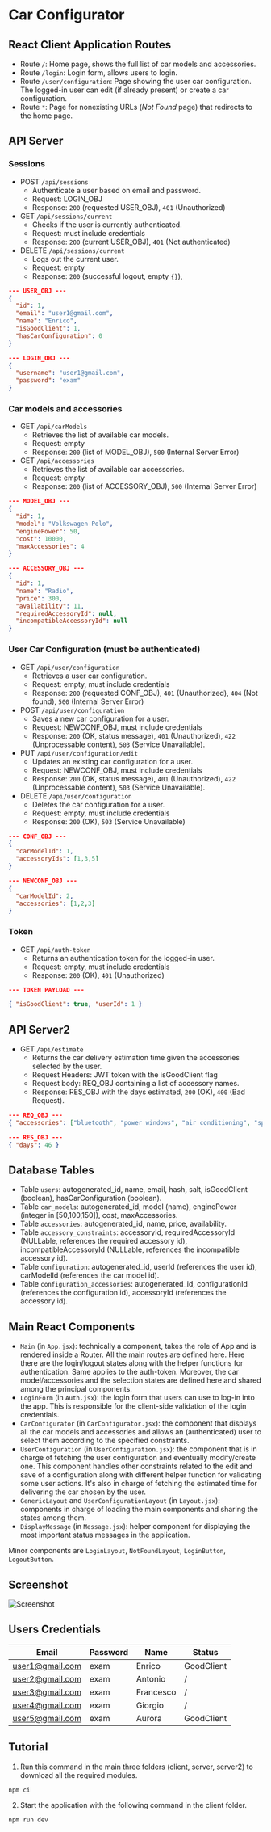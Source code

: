 # Car Configurator

## React Client Application Routes

- Route `/`: Home page, shows the full list of car models and accessories.
- Route `/login`: Login form, allows users to login. 
- Route `/user/configuration`: Page showing the user car configuration. The logged-in user can edit (if already present) or create a car configuration.
- Route `*`: Page for nonexisting URLs (_Not Found_ page) that redirects to the home page.

## API Server

### Sessions
- POST `/api/sessions`
  - Authenticate a user based on email and password.
  - Request: LOGIN_OBJ
  - Response: `200` (requested USER_OBJ), `401` (Unauthorized)
- GET `/api/sessions/current`
  - Checks if the user is currently authenticated.
  - Request: must include credentials
  - Response: `200` (current USER_OBJ), `401` (Not authenticated)
- DELETE `/api/sessions/current`
  - Logs out the current user.
  - Request: empty
  - Response: `200` (successful logout, empty `{}`), 

```json lines
--- USER_OBJ ---
{
  "id": 1,
  "email": "user1@gmail.com",
  "name": "Enrico",
  "isGoodClient": 1,
  "hasCarConfiguration": 0
}

--- LOGIN_OBJ ---
{
  "username": "user1@gmail.com",
  "password": "exam"
} 
```

### Car models and accessories
- GET `/api/carModels`
    - Retrieves the list of available car models.
    - Request: empty
    - Response: `200` (list of MODEL_OBJ), `500` (Internal Server Error)
- GET `/api/accessories`
    - Retrieves the list of available car accessories.
    - Request: empty
    - Response: `200` (list of ACCESSORY_OBJ), `500` (Internal Server Error)

```json lines
--- MODEL_OBJ ---
{
  "id": 1,
  "model": "Volkswagen Polo",
  "enginePower": 50,
  "cost": 10000,
  "maxAccessories": 4
}

--- ACCESSORY_OBJ ---
{
  "id": 1,
  "name": "Radio",
  "price": 300,
  "availability": 11,
  "requiredAccessoryId": null,
  "incompatibleAccessoryId": null
}
```

### User Car Configuration (must be authenticated)

- GET `/api/user/configuration`
    - Retrieves a user car configuration.
    - Request: empty, must include credentials
    - Response: `200` (requested CONF_OBJ), `401` (Unauthorized), `404` (Not found), `500` (Internal Server Error)
- POST `/api/user/configuration`
    - Saves a new car configuration for a user.
    - Request: NEWCONF_OBJ, must include credentials
    - Response: `200` (OK, status message), `401` (Unauthorized), `422` (Unprocessable content), `503` (Service Unavailable).
- PUT `/api/user/configuration/edit`
    - Updates an existing car configuration for a user.
    - Request: NEWCONF_OBJ, must include credentials 
    - Response: `200` (OK, status message), `401` (Unauthorized), `422` (Unprocessable content), `503` (Service Unavailable).
- DELETE `/api/user/configuration`
    - Deletes the car configuration for a user.
    - Request: empty, must include credentials
    - Response: `200` (OK), `503` (Service Unavailable)
```json lines
--- CONF_OBJ ---
{
  "carModelId": 1,
  "accessoryIds": [1,3,5]
}

--- NEWCONF_OBJ ---
{
  "carModelId": 2,
  "accessories": [1,2,3]
}
```

### Token
- GET `/api/auth-token`
    - Returns an authentication token for the logged-in user.
    - Request: empty, must include credentials
    - Response: `200` (OK), `401` (Unauthorized)

```json lines
--- TOKEN PAYLOAD ---

{ "isGoodClient": true, "userId": 1 }
```
## API Server2

- GET `/api/estimate`
  - Returns the car delivery estimation time given the accessories selected by the user.
  - Request Headers: JWT token with the isGoodClient flag
  - Request body: REQ_OBJ containing a list of accessory names.
  - Response: RES_OBJ with the days estimated, `200` (OK), `400` (Bad Request).

```json lines
--- REQ_OBJ ---
{ "accessories": ["bluetooth", "power windows", "air conditioning", "spare tire"] }

--- RES_OBJ ---
{ "days": 46 }
```
## Database Tables

- Table `users`: autogenerated_id, name, email, hash, salt, isGoodClient (boolean), hasCarConfiguration (boolean).
- Table `car_models`: autogenerated_id, model (name), enginePower (integer in [50,100,150]), cost, maxAccessories.
- Table `accessories`: autogenerated_id, name, price, availability.
- Table `accessory_constraints`: accessoryId, requiredAccessoryId (NULLable, references the required accessory id), incompatibleAccessoryId (NULLable, references the incompatible accessory id).
- Table `configuration`: autogenerated_id, userId (references the user id), carModelId (references the car model id).
- Table `configuration_accessories`: autogenerated_id, configurationId (references the configuration id), accessoryId (references the accessory id). 

## Main React Components

- `Main` (in `App.jsx`): technically a component, takes the role of App and is rendered inside a Router. 
All the main routes are defined here. Here there are the login/logout states along with the helper functions for authentication. 
Same applies to the auth-token. Moreover, the car model/accessories and the selection states are defined here and shared among 
the principal components. 
- `LoginForm` (in `Auth.jsx`): the login form that users can use to log-in into the app.
This is responsible for the client-side validation of the login credentials. 
- `CarConfigurator` (in `CarConfigurator.jsx`): the component that displays all the car models and accessories and allows
an (authenticated) user to select them according to the specified constraints. 
- `UserConfiguration` (in `UserConfiguration.jsx`): the component that is in charge of fetching the user configuration and 
eventually modify/create one. This component handles other constraints related to the edit and save of a configuration along 
with different helper function for validating some user actions. It's also in charge of fetching the estimated time for delivering
the car chosen by the user.
- `GenericLayout` and `UserConfigurationLayout` (in `Layout.jsx`): components in charge of loading the main components and 
sharing the states among them. 
- `DisplayMessage` (in `Message.jsx`): helper component for displaying the most important status messages in the application.

Minor components are `LoginLayout`, `NotFoundLayout`, `LoginButton`, `LogoutButton`.
## Screenshot

![Screenshot](./img/screenshot.png)

## Users Credentials

| Email           | Password | Name      | Status     |
|-----------------|----------|-----------|------------|
| user1@gmail.com | exam     | Enrico    | GoodClient |
| user2@gmail.com | exam     | Antonio   | /          |
| user3@gmail.com | exam     | Francesco | /          |
| user4@gmail.com | exam     | Giorgio   | /          |
| user5@gmail.com | exam     | Aurora    | GoodClient |

## Tutorial

1. Run this command in the main three folders (client, server, server2) to download all the required modules.
```
npm ci
```
2. Start the application with the following command in the client folder.
```
npm run dev
```